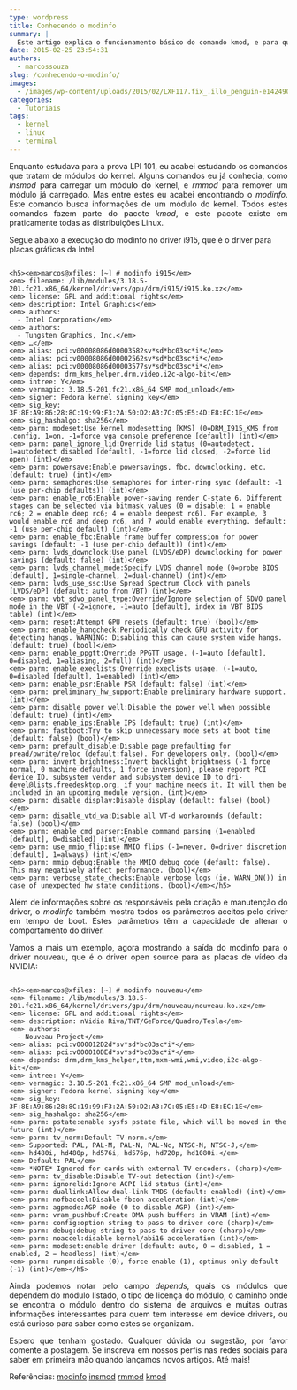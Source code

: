 ```yaml
---
type: wordpress
title: Conhecendo o modinfo
summary: |
  Este artigo explica o funcionamento básico do comando kmod, e para que qual finalidade existe o comando. Ainda neste artigo, é mostrado exemplos de execução do comando e quais informações este pode extrair dos módulos do kernel.
date: 2015-02-25 23:54:31
authors:
  - marcossouza
slug: /conhecendo-o-modinfo/
images:
  - /images/wp-content/uploads/2015/02/LXF117.fix_.illo_penguin-e1424908179658.jpg
categories:
  - Tutoriais
tags:
  - kernel
  - linux
  - terminal
---
```


<p style="text-align: justify;">Enquanto estudava para a prova LPI 101, eu acabei estudando os comandos que tratam de módulos do kernel. Alguns comandos eu já conhecia, como <em>insmod</em> para carregar um módulo do kernel, e <em>rmmod</em> para remover um módulo já carregado. Mas entre estes eu acabei encontrando o <em>modinfo</em>. Este comando busca informações de um módulo do kernel. Todos estes comandos fazem parte do pacote <em>kmod</em>, e este pacote existe em praticamente todas as distribuições Linux.</p>
Segue abaixo a execução do modinfo no driver i915, que é o driver para placas gráficas da Intel.

<pre><code class="bash">
&lt;h5&gt;&lt;em&gt;marcos@xfiles: [~] # modinfo i915&lt;/em&gt;
&lt;em&gt; filename: /lib/modules/3.18.5-201.fc21.x86_64/kernel/drivers/gpu/drm/i915/i915.ko.xz&lt;/em&gt;
&lt;em&gt; license: GPL and additional rights&lt;/em&gt;
&lt;em&gt; description: Intel Graphics&lt;/em&gt;
&lt;em&gt; authors:
  - Intel Corporation&lt;/em&gt;
&lt;em&gt; authors:
  - Tungsten Graphics, Inc.&lt;/em&gt;
&lt;em&gt; …&lt;/em&gt;
&lt;em&gt; alias: pci:v00008086d00003582sv*sd*bc03sc*i*&lt;/em&gt;
&lt;em&gt; alias: pci:v00008086d00002562sv*sd*bc03sc*i*&lt;/em&gt;
&lt;em&gt; alias: pci:v00008086d00003577sv*sd*bc03sc*i*&lt;/em&gt;
&lt;em&gt; depends: drm_kms_helper,drm,video,i2c-algo-bit&lt;/em&gt;
&lt;em&gt; intree: Y&lt;/em&gt;
&lt;em&gt; vermagic: 3.18.5-201.fc21.x86_64 SMP mod_unload&lt;/em&gt;
&lt;em&gt; signer: Fedora kernel signing key&lt;/em&gt;
&lt;em&gt; sig_key: 3F:8E:A9:86:28:8C:19:99:F3:2A:50:D2:A3:7C:05:E5:4D:E8:EC:1E&lt;/em&gt;
&lt;em&gt; sig_hashalgo: sha256&lt;/em&gt;
&lt;em&gt; parm: modeset:Use kernel modesetting [KMS] (0=DRM_I915_KMS from .config, 1=on, -1=force vga console preference [default]) (int)&lt;/em&gt;
&lt;em&gt; parm: panel_ignore_lid:Override lid status (0=autodetect, 1=autodetect disabled [default], -1=force lid closed, -2=force lid open) (int)&lt;/em&gt;
&lt;em&gt; parm: powersave:Enable powersavings, fbc, downclocking, etc. (default: true) (int)&lt;/em&gt;
&lt;em&gt; parm: semaphores:Use semaphores for inter-ring sync (default: -1 (use per-chip defaults)) (int)&lt;/em&gt;
&lt;em&gt; parm: enable_rc6:Enable power-saving render C-state 6. Different stages can be selected via bitmask values (0 = disable; 1 = enable rc6; 2 = enable deep rc6; 4 = enable deepest rc6). For example, 3 would enable rc6 and deep rc6, and 7 would enable everything. default: -1 (use per-chip default) (int)&lt;/em&gt;
&lt;em&gt; parm: enable_fbc:Enable frame buffer compression for power savings (default: -1 (use per-chip default)) (int)&lt;/em&gt;
&lt;em&gt; parm: lvds_downclock:Use panel (LVDS/eDP) downclocking for power savings (default: false) (int)&lt;/em&gt;
&lt;em&gt; parm: lvds_channel_mode:Specify LVDS channel mode (0=probe BIOS [default], 1=single-channel, 2=dual-channel) (int)&lt;/em&gt;
&lt;em&gt; parm: lvds_use_ssc:Use Spread Spectrum Clock with panels [LVDS/eDP] (default: auto from VBT) (int)&lt;/em&gt;
&lt;em&gt; parm: vbt_sdvo_panel_type:Override/Ignore selection of SDVO panel mode in the VBT (-2=ignore, -1=auto [default], index in VBT BIOS table) (int)&lt;/em&gt;
&lt;em&gt; parm: reset:Attempt GPU resets (default: true) (bool)&lt;/em&gt;
&lt;em&gt; parm: enable_hangcheck:Periodically check GPU activity for detecting hangs. WARNING: Disabling this can cause system wide hangs. (default: true) (bool)&lt;/em&gt;
&lt;em&gt; parm: enable_ppgtt:Override PPGTT usage. (-1=auto [default], 0=disabled, 1=aliasing, 2=full) (int)&lt;/em&gt;
&lt;em&gt; parm: enable_execlists:Override execlists usage. (-1=auto, 0=disabled [default], 1=enabled) (int)&lt;/em&gt;
&lt;em&gt; parm: enable_psr:Enable PSR (default: false) (int)&lt;/em&gt;
&lt;em&gt; parm: preliminary_hw_support:Enable preliminary hardware support. (int)&lt;/em&gt;
&lt;em&gt; parm: disable_power_well:Disable the power well when possible (default: true) (int)&lt;/em&gt;
&lt;em&gt; parm: enable_ips:Enable IPS (default: true) (int)&lt;/em&gt;
&lt;em&gt; parm: fastboot:Try to skip unnecessary mode sets at boot time (default: false) (bool)&lt;/em&gt;
&lt;em&gt; parm: prefault_disable:Disable page prefaulting for pread/pwrite/reloc (default:false). For developers only. (bool)&lt;/em&gt;
&lt;em&gt; parm: invert_brightness:Invert backlight brightness (-1 force normal, 0 machine defaults, 1 force inversion), please report PCI device ID, subsystem vendor and subsystem device ID to dri-devel@lists.freedesktop.org, if your machine needs it. It will then be included in an upcoming module version. (int)&lt;/em&gt;
&lt;em&gt; parm: disable_display:Disable display (default: false) (bool)&lt;/em&gt;
&lt;em&gt; parm: disable_vtd_wa:Disable all VT-d workarounds (default: false) (bool)&lt;/em&gt;
&lt;em&gt; parm: enable_cmd_parser:Enable command parsing (1=enabled [default], 0=disabled) (int)&lt;/em&gt;
&lt;em&gt; parm: use_mmio_flip:use MMIO flips (-1=never, 0=driver discretion [default], 1=always) (int)&lt;/em&gt;
&lt;em&gt; parm: mmio_debug:Enable the MMIO debug code (default: false). This may negatively affect performance. (bool)&lt;/em&gt;
&lt;em&gt; parm: verbose_state_checks:Enable verbose logs (ie. WARN_ON()) in case of unexpected hw state conditions. (bool)&lt;/em&gt;&lt;/h5&gt;
</code></pre>

<p style="text-align: justify;">Além de informações sobre os responsáveis pela criação e manutenção do driver, o <em>modinfo</em> também mostra todos os parâmetros aceitos pelo driver em tempo de boot. Estes parâmetros têm a capacidade de alterar o comportamento do driver.</p>
<p style="text-align: justify;">Vamos a mais um exemplo, agora mostrando a saída do modinfo para o driver nouveau, que é o driver open source para as placas de vídeo da NVIDIA:</p>


<pre><code class="bash">
&lt;h5&gt;&lt;em&gt;marcos@xfiles: [~] # modinfo nouveau&lt;/em&gt;
&lt;em&gt; filename: /lib/modules/3.18.5-201.fc21.x86_64/kernel/drivers/gpu/drm/nouveau/nouveau.ko.xz&lt;/em&gt;
&lt;em&gt; license: GPL and additional rights&lt;/em&gt;
&lt;em&gt; description: nVidia Riva/TNT/GeForce/Quadro/Tesla&lt;/em&gt;
&lt;em&gt; authors:
  - Nouveau Project&lt;/em&gt;
&lt;em&gt; alias: pci:v000012D2d*sv*sd*bc03sc*i*&lt;/em&gt;
&lt;em&gt; alias: pci:v000010DEd*sv*sd*bc03sc*i*&lt;/em&gt;
&lt;em&gt; depends: drm,drm_kms_helper,ttm,mxm-wmi,wmi,video,i2c-algo-bit&lt;/em&gt;
&lt;em&gt; intree: Y&lt;/em&gt;
&lt;em&gt; vermagic: 3.18.5-201.fc21.x86_64 SMP mod_unload&lt;/em&gt;
&lt;em&gt; signer: Fedora kernel signing key&lt;/em&gt;
&lt;em&gt; sig_key: 3F:8E:A9:86:28:8C:19:99:F3:2A:50:D2:A3:7C:05:E5:4D:E8:EC:1E&lt;/em&gt;
&lt;em&gt; sig_hashalgo: sha256&lt;/em&gt;
&lt;em&gt; parm: pstate:enable sysfs pstate file, which will be moved in the future (int)&lt;/em&gt;
&lt;em&gt; parm: tv_norm:Default TV norm.&lt;/em&gt;
&lt;em&gt; Supported: PAL, PAL-M, PAL-N, PAL-Nc, NTSC-M, NTSC-J,&lt;/em&gt;
&lt;em&gt; hd480i, hd480p, hd576i, hd576p, hd720p, hd1080i.&lt;/em&gt;
&lt;em&gt; Default: PAL&lt;/em&gt;
&lt;em&gt; *NOTE* Ignored for cards with external TV encoders. (charp)&lt;/em&gt;
&lt;em&gt; parm: tv_disable:Disable TV-out detection (int)&lt;/em&gt;
&lt;em&gt; parm: ignorelid:Ignore ACPI lid status (int)&lt;/em&gt;
&lt;em&gt; parm: duallink:Allow dual-link TMDS (default: enabled) (int)&lt;/em&gt;
&lt;em&gt; parm: nofbaccel:Disable fbcon acceleration (int)&lt;/em&gt;
&lt;em&gt; parm: agpmode:AGP mode (0 to disable AGP) (int)&lt;/em&gt;
&lt;em&gt; parm: vram_pushbuf:Create DMA push buffers in VRAM (int)&lt;/em&gt;
&lt;em&gt; parm: config:option string to pass to driver core (charp)&lt;/em&gt;
&lt;em&gt; parm: debug:debug string to pass to driver core (charp)&lt;/em&gt;
&lt;em&gt; parm: noaccel:disable kernel/abi16 acceleration (int)&lt;/em&gt;
&lt;em&gt; parm: modeset:enable driver (default: auto, 0 = disabled, 1 = enabled, 2 = headless) (int)&lt;/em&gt;
&lt;em&gt; parm: runpm:disable (0), force enable (1), optimus only default (-1) (int)&lt;/em&gt;&lt;/h5&gt;
</code></pre>

<p style="text-align: justify;">Ainda podemos notar pelo campo <em>depends</em>, quais os módulos que dependem do módulo listado, o tipo de licença do módulo, o caminho onde se encontra o módulo dentro do sistema de arquivos e muitas outras informações interessantes para quem tem interesse em device drivers, ou está curioso para saber como estes se organizam.</p>
<p style="text-align: justify;">Espero que tenham gostado. Qualquer dúvida ou sugestão, por favor comente a postagem. Se inscreva em nossos perfis nas redes sociais para saber em primeira mão quando lançamos novos artigos. Até mais!</p>
Referências:
<a title="http://linux.die.net/man/8/modinfo" href="http://linux.die.net/man/8/modinfo" target="_blank">modinfo</a>
<a title="http://linux.die.net/man/8/insmod" href="http://linux.die.net/man/8/insmod" target="_blank">insmod</a>
<a title="http://linux.die.net/man/8/rmmod" href="http://linux.die.net/man/8/rmmod" target="_blank">rmmod</a>
<a title="http://man7.org/linux/man-pages/man8/kmod.8.html" href="http://man7.org/linux/man-pages/man8/kmod.8.html" target="_blank">kmod</a>
